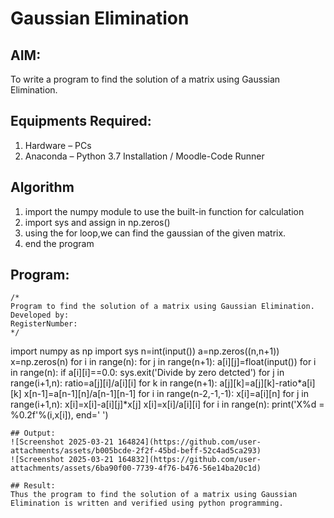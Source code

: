 # Gaussian Elimination

## AIM:
To write a program to find the solution of a matrix using Gaussian Elimination.

## Equipments Required:
1. Hardware – PCs
2. Anaconda – Python 3.7 Installation / Moodle-Code Runner

## Algorithm
1. import the numpy module to use the built-in function for calculation
2. import sys and assign in np.zeros()
3. using the for loop,we can find the gaussian of the given matrix.
4. end the program 

## Program:
```
/*
Program to find the solution of a matrix using Gaussian Elimination.
Developed by: 
RegisterNumber: 
*/
```
import numpy as np
import sys
n=int(input())
a=np.zeros((n,n+1))
x=np.zeros(n)
for i in range(n):
    for j in range(n+1):
        a[i][j]=float(input())
for i in range(n):
    if a[i][i]==0.0:
        sys.exit('Divide by zero detcted')
    for j in range(i+1,n):
        ratio=a[j][i]/a[i][i]
        for k in range(n+1):
            a[j][k]=a[j][k]-ratio*a[i][k]
x[n-1]=a[n-1][n]/a[n-1][n-1]
for i in range(n-2,-1,-1):
    x[i]=a[i][n]
    for j in range(i+1,n):
        x[i]=x[i]-a[i][j]*x[j]
    x[i]=x[i]/a[i][i]
for i in range(n):
    print('X%d = %0.2f'%(i,x[i]), end=' ')
```
## Output:
![Screenshot 2025-03-21 164824](https://github.com/user-attachments/assets/b005bcde-2f2f-45bd-beff-52c4ad5ca293)
![Screenshot 2025-03-21 164832](https://github.com/user-attachments/assets/6ba90f00-7739-4f76-b476-56e14ba20c1d)

## Result:
Thus the program to find the solution of a matrix using Gaussian Elimination is written and verified using python programming.

